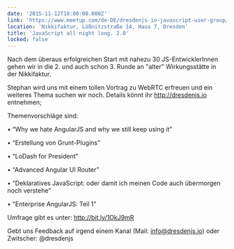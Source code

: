 ```yaml
---
date: '2015-11-12T18:00:00.000Z'
link: 'https://www.meetup.com/de-DE/dresdenjs-io-javascript-user-group/events/226380067/'
location: 'Nikkifaktur, Lößnitzstraße 14, Haus 7, Dresden'
title: 'JavaScript all night long. 2.0'
locked: false
---
```

Nach dem überaus erfolgreichen Start mit nahezu 30 JS-EntwicklerInnen gehen wir in die 2\. und auch schon 3\. Runde an "alter" Wirkungsstätte in der Nikkifaktur.

Stephan wird uns mit einem tollen Vortrag zu WebRTC erfreuen und ein weiteres Thema suchen wir noch. Details könnt ihr [](http://dresdenjs.io)<http://dresdenjs.io> entnehmen; 

Themenvorschläge sind:

• “Why we hate AngularJS and why we still keep using it”

• “Erstellung von Grunt-Plugins”

• “LoDash for President”

• “Advanced Angular UI Router”

• “Deklaratives JavaScript: oder damit ich meinen Code auch übermorgen noch verstehe”

• "Enterprise AngularJS: Teil 1"

Umfrage gibt es unter: <http://bit.ly/1OkJ9mR>

Gebt uns Feedback auf irgend einem Kanal (Mail: info@dresdenjs.io) oder Zwitscher: @dresdenjs
